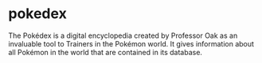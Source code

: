 # pokedex
The Pokédex is a digital encyclopedia created by Professor Oak as an invaluable tool to Trainers in the Pokémon world. It gives information about all Pokémon in the world that are contained in its database.

